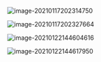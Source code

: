 ![image-20210117202314750](/home/arkyyang/files/notes/notes/attachments/image-20210117202314750.png)

![image-20210117202327664](/home/arkyyang/files/notes/notes/attachments/image-20210117202327664.png)

![image-20210122144604616](/home/arkyyang/files/notes/notes/attachments/image-20210122144604616.png)

![image-20210122144617950](/home/arkyyang/files/notes/notes/attachments/image-20210122144617950.png)